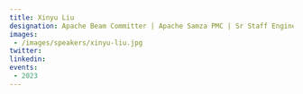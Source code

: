 ```yaml
---
title: Xinyu Liu
designation: Apache Beam Committer | Apache Samza PMC | Sr Staff Engineer at LinkedIn Streaming Infra
images:
 - /images/speakers/xinyu-liu.jpg
twitter: 
linkedin: 
events:
 - 2023
---
```


